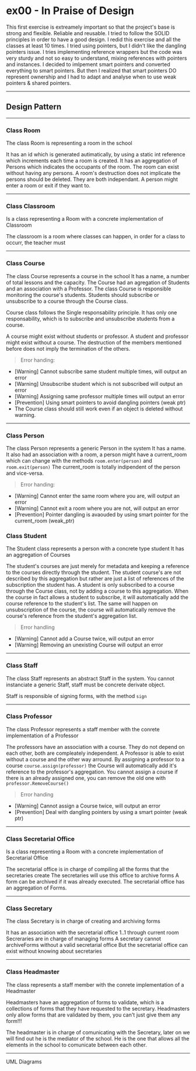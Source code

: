 # ex00 - In Praise of Design

This first exercise is extreamely important so that the project's base is strong and flexible.
Reliable and reusable. I tried to follow the SOLID principles in order to have a good design.
I redid this exercise and all the classes at least 10 times. I tried using pointers, but I didn't like
the dangling pointers issue. I tries implementing reference wrappers but the code was very sturdy and 
not so easy to understand, mixing references with pointers and instances.
I decided to imlpement smart pointers and converted everything to smart pointers. But then I realized that
smart pointers DO represent ownership and I had to adapt and analyse when to use weak pointers & shared pointers.

---

## Design Pattern

---

### Class Room

The class Room is representing a room in the school

It has an id which is generated autimatically, by using a static int reference which increments each time a room is created.
It has an aggregation of Persons which indicates the occupants of the room.
The room can exist without having any persons.
A room's destruction does not implicate the persons should be deleted. They are both independant.
A person might enter a room or exit if they want to.


---

### Class Classroom

Is a class representing a Room with a concrete implementation of Classroom

The classroom is a room where classes can happen, in order for a class to occurr, the teacher must 

---

### Class Course

The class Course represents a course in the school
It has a name, a number of total lessons and the capacity.
The Course had an agregation of Students and an association with a Professor.
The class Course is responsible monitoring the course's students.
Students should subscribe or unsubscribe to a course through the Course class.

Course class follows the Single responsability principle.
It has only one responsability, which is to subscribe and unsubscribe students from a course.

A course might exist without students or professor.
A student and professor might exist without a course.
The destruction of the members mentioned before does not imply the termination of the others.

> Error handing:
- \[Warning\] Cannot subscribe same student multiple times, will output an error
- \[Warning\] Unsubscribe student which is not subscribed will output an error
- \[Warning\] Assigning same professor multiple times will output an error
- \[Prevention\] Using smart pointers to avoid dangling pointers (weak ptr)
- The Course class should still work even if an object is deleted without warning.

---

### Class Person

The class Person represents a generic Person in the system
It has a name.
It also had an association with a room, a person might have a current_room which can change with the methods `room.enter(person)` and `room.exit(person)`
The current_room is totally indipendent of the person and vice-versa.

> Error handing:
- \[Warning\] Cannot enter the same room where you are, will output an error
- \[Warning\] Cannot exit a room where you are not, will output an error
- \[Prevention\] Pointer dangling is avaouded by using smart pointer for the current_room (weak_ptr)

### Class Student

The Student class represents a person with a concrete type student
It has an aggregation of Courses

The student's courses are just merely for metadata and keeping a reference to the courses directly through the student.
The student course's are not described by this aggregation but rather are just a list of references of the subscription the student has.
A student is only subscribed to a course through the Course class, not by adding a course to this aggregation.
When the course in fact allows a student to subscribe, it will automatically add the course reference to the student's list. The same will happen on unsubscription of the course, the course will automatically remove the course's reference from the student's aggregation list.

> Error handling
- \[Warning\] Cannot add a Course twice, will output an error
- \[Warning\] Removing an unexisting Course will output an error

---

### Class Staff

The class Staff represents an abstract Staff in the system.
You cannot instanciate a generic Staff, staff must be concrete derivate object.

Staff is responsible of signing forms, with the method `sign`

---

### Class Professor

The class Professor represents a staff member with the conrete implementation of a Professor

The professors have an association with a course. They do not  depend on each other, both are compleately independent.
A Professor is able to exist without a course and the other way arround.
By assigning a professor to a course `course.assign(professor)` the Course will automatically add it's reference to the professor's aggregation.
You cannot assign a course if there is an already assigned one, you can remove the old one with `professor.RemoveCourse()`

> Error handing
- \[Warning\] Cannot assign a Course twice, will output an error
- \[Prevention\] Deal with dangling pointers by using a smart pointer (weak ptr)

---

### Class Secretarial Office

Is a class representing a Room with a concrete implementation of Secretarial Office

The secretarial office is in charge of compiling all the forms that the secretaries create
The secretaries will use this office to archive forms
A form can be archived if it was already executed.
The secretarial office has an aggregation of Forms. 

---

### Class Secretary

The class Secretary is in charge of creating and archiving forms

It has an association with the secretarial office 1..1 through current room
Secreraries are in charge of managing forms
A secretary cannot archiveForms without a valid secretarial office
But the secretarial office can exist without knowing about secretaries

---

### Class Headmaster

The class represents a staff member with the conrete implementation of a Headmaster

Headmasters have an aggregation of forms to validate, which is a collections of forms that they have requested to the secretary. Headmasters only allow forms that are validated by them, you can't just give them any form!!!

The headmaster is in charge of comunicating with the Secretary, later on we will find out he is the mediator of the school.
He is the one that allows all the elements in the school to comunicate between each other.

---

UML Diagrams

